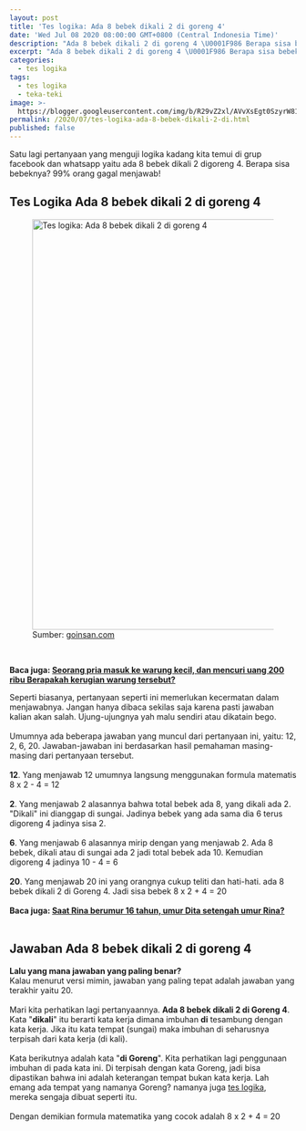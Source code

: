 ```yaml
---
layout: post
title: 'Tes logika: Ada 8 bebek dikali 2 di goreng 4'
date: 'Wed Jul 08 2020 08:00:00 GMT+0800 (Central Indonesia Time)'
description: "Ada 8 bebek dikali 2 di goreng 4 \U0001F986 Berapa sisa bebeknya? Apakah kalian bisa menemukan jawaban tes logika atau teka-teki ini? Simak pembahasannya!"
excerpt: "Ada 8 bebek dikali 2 di goreng 4 \U0001F986 Berapa sisa bebeknya? Apakah kalian bisa menemukan jawaban tes logika atau teka-teki ini? Simak pembahasannya!"
categories:
  - tes logika
tags:
  - tes logika
  - teka-teki
image: >-
  https://blogger.googleusercontent.com/img/b/R29vZ2xl/AVvXsEgt0SzyrW81zf5HrrTAL3j5RnRA2yAguQpMtjWHimyOcaVw5TiykVngso1fkJoNOt9Zdn0mPV-QQ_LDy_C1uk0kC0KxbwGi7SNqPwQQTO5Bev45FOyByuTup2JGulovvypjI0GXctrkmrY/h169-w300-rw/ada+8+bebebk-min%25281%2529.PNG
permalink: /2020/07/tes-logika-ada-8-bebek-dikali-2-di.html
published: false
---
```

<p style="text-align: left;">Satu lagi pertanyaan yang menguji logika kadang kita temui di grup facebook dan whatsapp yaitu ada 8 bebek dikali 2 digoreng 4. Berapa sisa bebeknya? 99% orang gagal menjawab!</p><h2 style="text-align: left;">Tes Logika Ada 8 bebek dikali 2 di goreng 4</h2><div>
<figure>
<img alt="Tes logika: Ada 8 bebek dikali 2 di goreng 4" height="720" src="https://blogger.googleusercontent.com/img/b/R29vZ2xl/AVvXsEgt0SzyrW81zf5HrrTAL3j5RnRA2yAguQpMtjWHimyOcaVw5TiykVngso1fkJoNOt9Zdn0mPV-QQ_LDy_C1uk0kC0KxbwGi7SNqPwQQTO5Bev45FOyByuTup2JGulovvypjI0GXctrkmrY/s1600-rw/ada+8+bebebk-min%25281%2529.PNG" title="Tes logika: Ada 8 bebek dikali 2 di goreng 4" width="1280" /><figcaption>Sumber: <a href="https://cse.google.lt/url?sa=i&amp;url=https%3A%2F%2Fwww.goinsan.com%2F" target="_blank">goinsan.com</a></figcaption></figure>
<br />
<p><b>Baca juga: <a href="https://supnewz.blogspot.com/2019/01/seorang-pria-masuk-ke-warung-kecil-dan.html">Seorang pria masuk ke warung kecil, dan mencuri uang 200 ribu Berapakah kerugian warung tersebut?</a> </b></p><p>Seperti biasanya, pertanyaan seperti ini memerlukan kecermatan dalam menjawabnya. Jangan hanya dibaca sekilas saja karena pasti jawaban kalian akan salah. Ujung-ujungnya yah malu sendiri atau dikatain bego.<br />
<br />
Umumnya ada beberapa jawaban yang muncul dari pertanyaan ini, yaitu: 12, 2, 6, 20. Jawaban-jawaban ini berdasarkan hasil pemahaman masing-masing dari pertanyaan tersebut.<br />
<br />
<b>12</b>. Yang menjawab 12 umumnya langsung menggunakan formula matematis 8 x 2 - 4 = 12<br />
<br />
<b>2</b>. Yang menjawab 2 alasannya bahwa total bebek ada 8, yang dikali ada 2. "Dikali" ini dianggap di sungai. Jadinya bebek yang ada sama dia 6 terus digoreng 4 jadinya sisa 2.<br />
<br />
<b>6</b>. Yang menjawab 6 alasannya mirip dengan yang menjawab 2. Ada 8 bebek, dikali atau di sungai ada 2 jadi total bebek ada 10. Kemudian digoreng 4 jadinya 10 - 4 = 6<br />
<br />
<b>20</b>. Yang menjawab 20 ini yang orangnya cukup teliti dan hati-hati. ada 8 bebek dikali 2 di Goreng 4. Jadi sisa bebek 8 x 2 + 4 = 20<br />
<br />
<b>Baca juga: <a href="https://supnewz.blogspot.com/2020/07/saat-rina-berumur-16-tahun-umur-dita.html" target="_blank">Saat Rina berumur 16 tahun, umur Dita setengah umur Rina?</a></b><br /><br />
</p><h2 style="text-align: left;">Jawaban Ada 8 bebek dikali 2 di goreng 4</h2><p></p><p><b>Lalu yang mana jawaban yang paling benar?</b><br />
Kalau menurut versi mimin, jawaban yang paling tepat adalah jawaban yang terakhir yaitu 20.<br />
<br />
Mari kita perhatikan lagi pertanyaannya. <b>Ada 8 bebek dikali 2 di Goreng 4</b>. Kata "<b>dikali</b>" itu berarti kata kerja dimana imbuhan <b>di</b> tesambung dengan kata kerja. Jika itu kata tempat (sungai) maka imbuhan di seharusnya terpisah dari kata kerja (di kali).<br />
<br />
Kata berikutnya adalah kata "<b>di Goreng</b>". Kita perhatikan lagi penggunaan imbuhan di pada kata ini. Di terpisah dengan kata Goreng, jadi bisa dipastikan bahwa ini adalah keterangan tempat bukan kata kerja. Lah emang ada tempat yang namanya Goreng? namanya juga <a href="https://supnewz.blogspot.com/search/label/tes%20logika?&amp;max-results=10" target="_blank">tes logika</a>, mereka sengaja dibuat seperti itu.<br />
<br />
Dengan demikian formula matematika yang cocok adalah 8 x 2 + 4 = 20</p></div>
